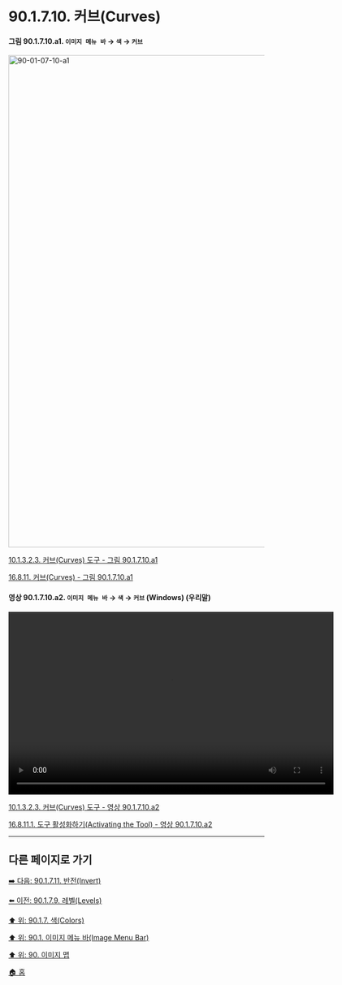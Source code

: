 # 90.1.7.10. 커브(Curves)

<a id="90-01-07-10-a1"></a>

#### 그림 90.1.7.10.a1. `이미지 메뉴 바` → `색` → `커브`
<img width="916" height="970" alt="90-01-07-10-a1" src="https://github.com/user-attachments/assets/d49f5a0c-6c9b-4504-b59d-60de4411a831" />

[10.1.3.2.3. 커브(Curves) 도구 - 그림 90.1.7.10.a1](./10-01-03-02-03-curve.md#90-01-07-10-a1)

[16.8.11. 커브(Curves) - 그림 90.1.7.10.a1](./16-08-11-00-curves.md#90-01-07-10-a1)

<a id="90-01-07-10-a2"></a>

#### 영상 90.1.7.10.a2. `이미지 메뉴 바` → `색` → `커브` (Windows) (우리말)
<video controls="controls" width="640" height="360" src="https://github.com/wonder13662/gimp/assets/15767104/a8c0b9c8-608c-43a1-bac8-f0cf2506f571"></video>

[10.1.3.2.3. 커브(Curves) 도구 - 영상 90.1.7.10.a2](./10-01-03-02-03-curve.md#90-01-07-10-a2)

[16.8.11.1. 도구 활성화하기(Activating the Tool) - 영상 90.1.7.10.a2](./16-08-11-01-activating_the_tool.md#90-01-07-10-a2)

***

## 다른 페이지로 가기

[➡️ 다음: 90.1.7.11. 반전(Invert)](./90-01-07-11-invert.md)

[⬅️ 이전: 90.1.7.9. 레벨(Levels)](./90-01-07-09-levels.md)

[⬆️ 위: 90.1.7. 색(Colors)](./90-01-07-00-colors.md)

[⬆️ 위: 90.1. 이미지 메뉴 바(Image Menu Bar)](./90-01-00-image-menu-bar.md)

[⬆️ 위: 90. 이미지 맵](./90-00-image-map.md)

[🏠 홈](./00-home.md)